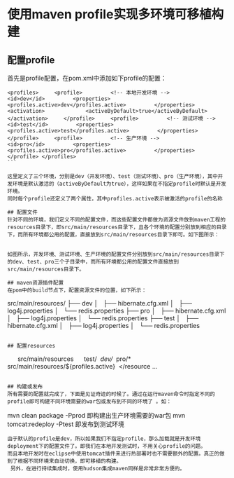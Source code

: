 # 使用maven profile实现多环境可移植构建


## 配置profile
首先是profile配置，在pom.xml中添加如下profile的配置：
```
<profiles>     <profile>         <!-- 本地开发环境 -->         <id>dev</id>         <properties>             <profiles.active>dev</profiles.active>         </properties>         <activation>             <activeByDefault>true</activeByDefault>         </activation>     </profile>     <profile>         <!-- 测试环境 -->         <id>test</id>         <properties>             <profiles.active>test</profiles.active>         </properties>     </profile>     <profile>         <!-- 生产环境 -->         <id>pro</id>         <properties>             <profiles.active>pro</profiles.active>         </properties>     </profile> </profiles>
``` 
 
这里定义了三个环境，分别是dev（开发环境）、test（测试环境）、pro（生产环境），其中开发环境是默认激活的（activeByDefault为true），这样如果在不指定profile时默认是开发环境。
同时每个profile还定义了两个属性，其中profiles.active表示被激活的profile的名称
 
## 配置文件
针对不同的环境，我们定义不同的配置文件，而这些配置文件都做为资源文件放到maven工程的resources目录下，即src/main/resources目录下，且各个环境的配置分别放到相应的目录下，而所有环境都公用的配置，直接放到src/main/resources目录下即可。如下图所示：


如图所示，开发环境、测试环境、生产环境的配置文件分别放到src/main/resources目录下的dev、test、pro三个子目录中，而所有环境都公用的配置文件直接放到src/main/resources目录下。
 
## maven资源插件配置
在pom中的build节点下，配置资源文件的位置，如下所示：

```
src/main/resources/
├── dev
│   ├── hibernate.cfg.xml
│   ├── log4j.properties
│   └── redis.properties
├── pro
│   ├── hibernate.cfg.xml
│   ├── log4j.properties
│   └── redis.properties
├── test
│   ├── hibernate.cfg.xml
│   ├── log4j.properties
│   └── redis.properties
```
 
## 配置resources
```
<build>     <resources>         <resource>             <directory>src/main/resources</directory>             <!-- 资源根目录排除各环境的配置，使用单独的资源目录来指定 -->             <excludes>                 <exclude>test/*</exclude>                 <exclude>dev/*</exclude>                 <exclude>pro/*</exclude>             </excludes>         </resource>         <resource>             <directory>src/main/resources/${profiles.active}</directory>         </resource
...
```
 
## 构建或发布
所有需要的配置就完成了，下面是见证奇迹的时候了。通过在运行maven命令时指定不同的profile即可构建不同环境需要的war包或发布到不同的环境了 。如：
```
mvn clean package -Pprod 即构建出生产环境需要的war包
mvn tomcat:redeploy -Ptest 即发布到测试环境
```
由于默认的profile是dev，所以如果我们不指定profile，那么加载就是开发环境deployment下的配置文件了。即我们在本地开发测试时，不用关心profile的问题。
而且本地开发时在eclipse中使用tomcat插件来进行热部署时也不需要额外的配置。真正的做到了根据不同环境来自动切换，即可移植的构建。
 另外，在进行持续集成时，使用hudson集成maven同样是非常非常方便的。


